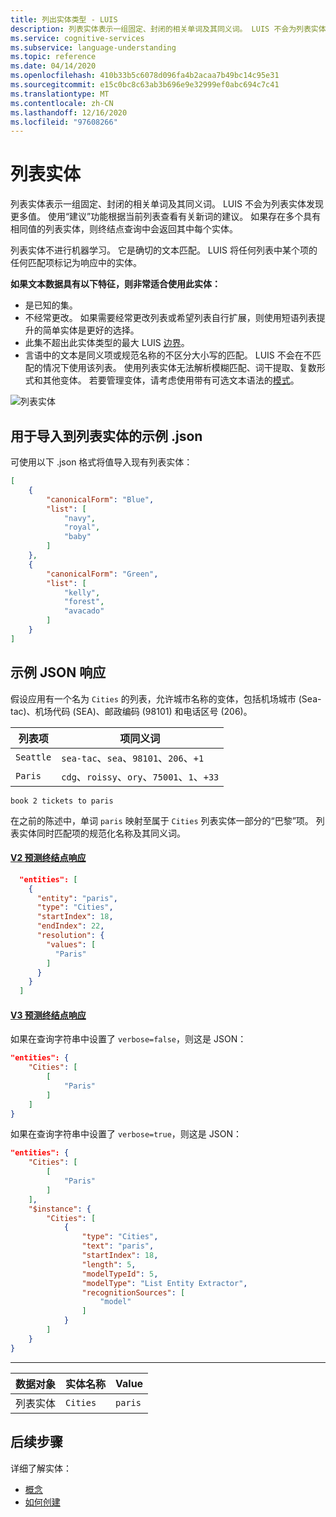 ```yaml
---
title: 列出实体类型 - LUIS
description: 列表实体表示一组固定、封闭的相关单词及其同义词。 LUIS 不会为列表实体发现更多值。 使用“建议”功能根据当前列表查看有关新词的建议。
ms.service: cognitive-services
ms.subservice: language-understanding
ms.topic: reference
ms.date: 04/14/2020
ms.openlocfilehash: 410b33b5c6078d096fa4b2acaa7b49bc14c95e31
ms.sourcegitcommit: e15c0bc8c63ab3b696e9e32999ef0abc694c7c41
ms.translationtype: MT
ms.contentlocale: zh-CN
ms.lasthandoff: 12/16/2020
ms.locfileid: "97608266"
---
```

# <a name="list-entity"></a>列表实体

列表实体表示一组固定、封闭的相关单词及其同义词。 LUIS 不会为列表实体发现更多值。 使用“建议”功能根据当前列表查看有关新词的建议。 如果存在多个具有相同值的列表实体，则终结点查询中会返回其中每个实体。

列表实体不进行机器学习。 它是确切的文本匹配。 LUIS 将任何列表中某个项的任何匹配项标记为响应中的实体。

**如果文本数据具有以下特征，则非常适合使用此实体：**

* 是已知的集。
* 不经常更改。 如果需要经常更改列表或希望列表自行扩展，则使用短语列表提升的简单实体是更好的选择。
* 此集不超出此实体类型的最大 LUIS [边界](luis-limits.md)。
* 言语中的文本是同义项或规范名称的不区分大小写的匹配。 LUIS 不会在不匹配的情况下使用该列表。 使用列表实体无法解析模糊匹配、词干提取、复数形式和其他变体。 若要管理变体，请考虑使用带有可选文本语法的[模式](reference-pattern-syntax.md#syntax-to-mark-optional-text-in-a-template-utterance)。

![列表实体](./media/luis-concept-entities/list-entity.png)

## <a name="example-json-to-import-into-list-entity"></a>用于导入到列表实体的示例 .json

  可使用以下 .json 格式将值导入现有列表实体：

  ```JSON
  [
      {
          "canonicalForm": "Blue",
          "list": [
              "navy",
              "royal",
              "baby"
          ]
      },
      {
          "canonicalForm": "Green",
          "list": [
              "kelly",
              "forest",
              "avacado"
          ]
      }
  ]
  ```

## <a name="example-json-response"></a>示例 JSON 响应

假设应用有一个名为 `Cities` 的列表，允许城市名称的变体，包括机场城市 (Sea-tac)、机场代码 (SEA)、邮政编码 (98101) 和电话区号 (206)。

|列表项|项同义词|
|---|---|
|`Seattle`|`sea-tac`、`sea`、`98101`、`206`、`+1` |
|`Paris`|`cdg`、`roissy`、`ory`、`75001`、`1`、`+33`|

`book 2 tickets to paris`

在之前的陈述中，单词 `paris` 映射至属于 `Cities` 列表实体一部分的“巴黎”项。 列表实体同时匹配项的规范化名称及其同义词。

#### <a name="v2-prediction-endpoint-response"></a>[V2 预测终结点响应](#tab/V2)

```JSON
  "entities": [
    {
      "entity": "paris",
      "type": "Cities",
      "startIndex": 18,
      "endIndex": 22,
      "resolution": {
        "values": [
          "Paris"
        ]
      }
    }
  ]
```

#### <a name="v3-prediction-endpoint-response"></a>[V3 预测终结点响应](#tab/V3)

如果在查询字符串中设置了 `verbose=false`，则这是 JSON：

```json
"entities": {
    "Cities": [
        [
            "Paris"
        ]
    ]
}
```

如果在查询字符串中设置了 `verbose=true`，则这是 JSON：

```json
"entities": {
    "Cities": [
        [
            "Paris"
        ]
    ],
    "$instance": {
        "Cities": [
            {
                "type": "Cities",
                "text": "paris",
                "startIndex": 18,
                "length": 5,
                "modelTypeId": 5,
                "modelType": "List Entity Extractor",
                "recognitionSources": [
                    "model"
                ]
            }
        ]
    }
}
```

* * *

|数据对象|实体名称|Value|
|--|--|--|
|列表实体|`Cities`|`paris`|

## <a name="next-steps"></a>后续步骤

详细了解实体：

* [概念](luis-concept-entity-types.md)
* [如何创建](luis-how-to-add-entities.md)
